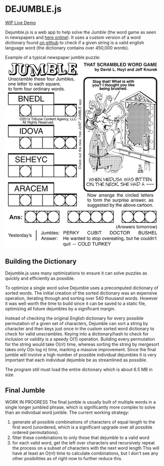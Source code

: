 # DEJUMBLE.js
[WIP Live Demo](https://natedonato.com/dejumble) 

  Dejumble.js is a web app to help solve the Jumble (the word game as seen in newspapers and [here online](https://www.jumble.com/)).  It uses a custom version of a word dictionary found [on github](https://github.com/dwyl/english-words/) to check if a given string is a valid english language word (the dictionary contains over 450,000 words).
  
  Example of a typical newspaper jumble puzzle:
    <img src="https://raw.githubusercontent.com/natedonato/dejumble/master/jumbleimages/jumble2.jpg" > 

## Building the Dictionary
  Dejumble.js uses many optimizations to ensure it can solve puzzles as quickly and efficiently as possible.
  
  To optimize a single word solve Dejumble uses a precomputed dictionary of sorted words.  The initial creation of the sorted dictionary was an expensive operation, iterating through and sorting over 540 thousand words.  However it was well worth the time to build since it can be saved to a static file, optimizing all future dejumbles by a significant margin.
  
  Instead of checking the original English dictionary for every possible permutation of a given set of characters, Dejumble can sort a string by character and then keys just once in the custom sorted word dictionary to check for valid unscrambles.  Keying into a dictionary/hash to check for inclusion or validity is a speedy O(1) operation. Building every permutation for the string would take O(n!) time, whereas sorting the string by mergesort takes only O(n log n) time, marking a massive improvement.  Since the final jumble will involve a high number of possible individual dejumbles it is very important that each individual dejumble be as streamlined as possible.
 
  The program still must load the entire dictionary which is about 6.5 MB in size.
  
## Final Jumble
  WORK IN PROGRESS
  The final jumble is usually built of multiple words in a single longer jumbled phrase, which is significantly more complex to solve than an individual word jumble.
  The current working strategy: 
  1) generate all possible combinations of characters of equal length to the first word (unordered, which is a significant upgrade over all possible ordered permutations).
  2) filter these combinations to only those that dejumble to a valid word
  3) for each valid word, get the left over characters and recursively repeat the process on a subset of characters with the next word length
 This will have at least an O(n!) time to calculate combinations, but I don't see any other posibilities as of right now to further reduce this.
